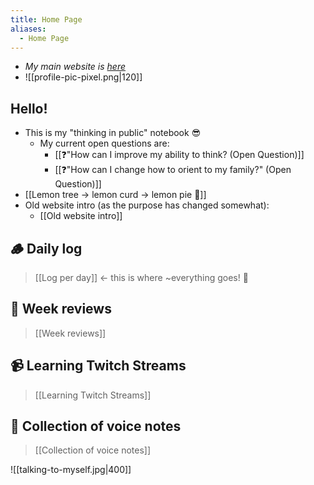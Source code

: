 ```yaml
---
title: Home Page
aliases:
  - Home Page
---
```

- *My main website is [here](https://www.alexislearning.me/)*
-  ![[profile-pic-pixel.png|120]]
## Hello!
- This is my "thinking in public" notebook 😎
	- My current open questions are:
		- [[❓"How can I improve my ability to think? (Open Question)]]
		- [[❓"How can I change how to orient to my family?" (Open Question)]]
- [[Lemon tree → lemon curd → lemon pie 🍋]]
- Old website intro (as the purpose has changed somewhat):
	- [[Old website intro]]
## 🪵 Daily log
> [[Log per day]] ← <span class="text-red">this is where ~everything goes!</span> 🚨
## 📆 Week reviews
> [[Week reviews]]
## 📹 Learning Twitch Streams
> [[Learning Twitch Streams]]
## 🎤 Collection of voice notes
> [[Collection of voice notes]]

![[talking-to-myself.jpg|400]]